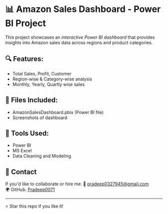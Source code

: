 # 📊 Amazon Sales Dashboard - Power BI Project

This project showcases an *interactive Power BI dashboard* that provides insights into Amazon sales data across regions and product categories.

## 🔍 Features:
- Total Sales, Profit, Customer
- Region-wise & Category-wise analysis
- Monthly, Yearly, Quartly wise sales

## 📁 Files Included:
- AmazonSalesDashboard.pbix (Power BI file)
- Screenshots of dashboard 

## 📌 Tools Used:
- Power BI
- MS Excel
- Data Cleaning and Modeling

## 📧 Contact
If you'd like to collaborate or hire me:
📩 pradeep0327945@gmail.com  
🌍 GitHub: [Pradeep0071](https://github.com/Pradeep0071)

---

⭐ Star this repo if you like it!
